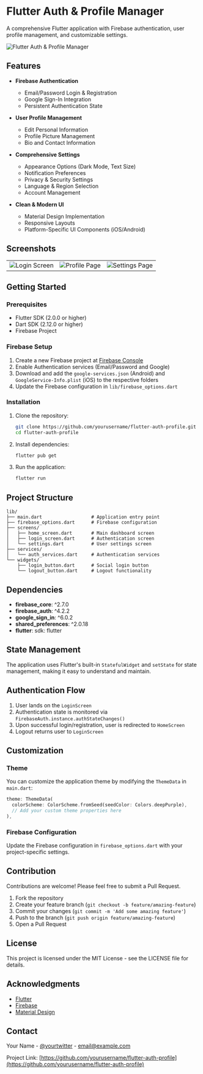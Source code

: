 # Flutter Auth & Profile Manager

A comprehensive Flutter application with Firebase authentication, user profile management, and customizable settings.

![Flutter Auth & Profile Manager](https://via.placeholder.com/800x400?text=Flutter+Auth+%26+Profile+Manager)

## Features

- **Firebase Authentication**
  - Email/Password Login & Registration
  - Google Sign-In Integration
  - Persistent Authentication State
  
- **User Profile Management**
  - Edit Personal Information
  - Profile Picture Management
  - Bio and Contact Information

- **Comprehensive Settings**
  - Appearance Options (Dark Mode, Text Size)
  - Notification Preferences
  - Privacy & Security Settings
  - Language & Region Selection
  - Account Management

- **Clean & Modern UI**
  - Material Design Implementation
  - Responsive Layouts
  - Platform-Specific UI Components (iOS/Android)

## Screenshots

<table>
  <tr>
    <td><img src="https://via.placeholder.com/250x500?text=Login+Screen" alt="Login Screen" /></td>
    <td><img src="https://via.placeholder.com/250x500?text=Profile+Page" alt="Profile Page" /></td>
    <td><img src="https://via.placeholder.com/250x500?text=Settings+Page" alt="Settings Page" /></td>
  </tr>
</table>

## Getting Started

### Prerequisites

- Flutter SDK (2.0.0 or higher)
- Dart SDK (2.12.0 or higher)
- Firebase Project

### Firebase Setup

1. Create a new Firebase project at [Firebase Console](https://console.firebase.google.com/)
2. Enable Authentication services (Email/Password and Google)
3. Download and add the `google-services.json` (Android) and `GoogleService-Info.plist` (iOS) to the respective folders
4. Update the Firebase configuration in `lib/firebase_options.dart`

### Installation

1. Clone the repository:
   ```bash
   git clone https://github.com/yourusername/flutter-auth-profile.git
   cd flutter-auth-profile
   ```

2. Install dependencies:
   ```bash
   flutter pub get
   ```

3. Run the application:
   ```bash
   flutter run
   ```

## Project Structure

```
lib/
├── main.dart                  # Application entry point
├── firebase_options.dart      # Firebase configuration
├── screens/
│   ├── home_screen.dart       # Main dashboard screen
│   ├── login_screen.dart      # Authentication screen
│   └── settings.dart          # User settings screen
├── services/
│   └── auth_services.dart     # Authentication services
└── widgets/
    ├── login_button.dart      # Social login button
    └── logout_button.dart     # Logout functionality
```

## Dependencies

- **firebase_core**: ^2.7.0
- **firebase_auth**: ^4.2.2
- **google_sign_in**: ^6.0.2
- **shared_preferences**: ^2.0.18
- **flutter**: sdk: flutter

## State Management

The application uses Flutter's built-in `StatefulWidget` and `setState` for state management, making it easy to understand and maintain.

## Authentication Flow

1. User lands on the `LoginScreen`
2. Authentication state is monitored via `FirebaseAuth.instance.authStateChanges()`
3. Upon successful login/registration, user is redirected to `HomeScreen`
4. Logout returns user to `LoginScreen`

## Customization

### Theme

You can customize the application theme by modifying the `ThemeData` in `main.dart`:

```dart
theme: ThemeData(
  colorScheme: ColorScheme.fromSeed(seedColor: Colors.deepPurple),
  // Add your custom theme properties here
),
```

### Firebase Configuration

Update the Firebase configuration in `firebase_options.dart` with your project-specific settings.

## Contribution

Contributions are welcome! Please feel free to submit a Pull Request.

1. Fork the repository
2. Create your feature branch (`git checkout -b feature/amazing-feature`)
3. Commit your changes (`git commit -m 'Add some amazing feature'`)
4. Push to the branch (`git push origin feature/amazing-feature`)
5. Open a Pull Request

## License

This project is licensed under the MIT License - see the LICENSE file for details.

## Acknowledgments

- [Flutter](https://flutter.dev/)
- [Firebase](https://firebase.google.com/)
- [Material Design](https://material.io/design)

## Contact

Your Name - [@yourtwitter](https://twitter.com/yourtwitter) - email@example.com

Project Link: [https://github.com/yourusername/flutter-auth-profile](https://github.com/yourusername/flutter-auth-profile)
